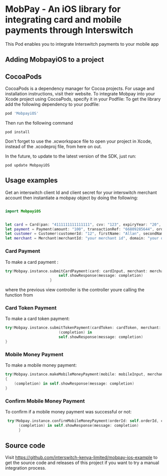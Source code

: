 # MobPay - An iOS library for integrating card and mobile payments through Interswitch

This Pod enables you to integrate Interswitch payments to your mobile app

## Adding MobpayiOS to a project

## CocoaPods
CocoaPods is a dependency manager for Cocoa projects. For usage and installation instructions, visit their website. To integrate Mobpay into your Xcode project using CocoaPods, specify it in your Podfile:
To get the library add the following dependency to your podfile:

```ruby
pod 'MobpayiOS'
```

Then run the following command
``` shell
pod install
```

Don't forget to use the .xcworkspace file to open your project in Xcode, instead of the .xcodeproj file, from here on out.

In the future, to update to the latest version of the SDK, just run:

```shell
pod update MobpayiOS
```

## Usage examples

Get an interswitch client Id and client secret for your interswitch merchant account then instantiate a mobpay object by doing the following:

```swift

import MobpayiOS


let card = Card(pan: "4111111111111111", cvv: "123", expiryYear: "20", expiryMonth: "02", tokenize: false)
let payment = Payment(amount: "100", transactionRef: "66809285644", orderId: "OID123453", terminalType: "MOBILE", terminalId: "3TLP0001", paymentItem: "CRD", currency: "KES")
let customer = Customer(customerId: "12", firstName: "Allan", secondName: "Mageto", email: "test@gmail.com", mobile: "0712345678", city: "NBI", country: "KE", postalCode: "00200", street: "WESTLANDS", state: "NBI")
let merchant = Merchant(merchantId: "your merchant id", domain: "your domain")             
```

### Card Payment         
To make a card payment :
```swift
try!Mobpay.instance.submitCardPayment(card: cardInput, merchant: merchantInput, payment: paymentInput, customer: customerInput, clientId: self.clientId,clientSecret: self.clientSecret,previousUIViewController: self){(completion) in
                        self.showResponse(message: completion)
                    }
```
where the previous view controller is the controller youre calling the function from

### Card Token Payment
To make a card token payment: 

```swift
try!Mobpay.instance.submitTokenPayment(cardToken: cardToken, merchant: merchantInput, payment: paymentInput, customer: customerInput, clientId: self.clientId,clientSecret: self.clientSecret,previousUIViewController: self){
                        (completion) in
                        self.showResponse(message: completion)
}
```

### Mobile Money Payment
To make a mobile money payment:

```swift
try!Mobpay.instance.makeMobileMoneyPayment(mobile: mobileInput, merchant: merchantInput, payment: paymentInput, customer: customerInput, clientId: self.clientId, clientSecret:self.clientSecret)
{ 
    (completion) in self.showResponse(message: completion)
}
```

### Confirm Mobile Money Payment
To confirm if a mobile money payment was successful or not:

```swift
 try!Mobpay.instance.confirmMobileMoneyPayment(orderId: self.orderId, clientId: self.clientId,clientSecret: self.clientSecret){
      (completion) in self.showResponse(message: completion)
      }
```
## Source code

Visit https://github.com/interswitch-kenya-limited/mobpay-ios-example to get the source code and releases of this project if you want to try a manual integration process.